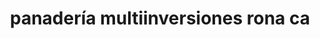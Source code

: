 ---
title: "panadería multiinversiones rona ca"
url: /puerto-la-cruz/panaderia-multiinversiones-rona-ca/
shop: panadería
---